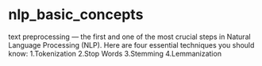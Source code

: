 # nlp_basic_concepts
text preprocessing — the first and one of the most crucial steps in Natural Language Processing (NLP). Here are four essential techniques you should know:
1.Tokenization
2.Stop Words
3.Stemming
4.Lemmanization
